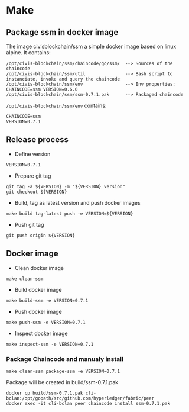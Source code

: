 # Make

## Package ssm in docker image

The image civisblockchain/ssm a simple docker image based on linux alpine.
It contains:
```
/opt/civis-blockchain/ssm/chaincode/go/ssm/  --> Sources of the chaincode
/opt/civis-blockchain/ssm/util               --> Bash script to instanciate, invoke and query the chaincode
/opt/civis-blockchain/ssm/env                --> Env properties: CHAINCODE=ssm VERSION=0.6.0
/opt/civis-blockchain/ssm/ssm-0.7.1.pak      --> Packaged chaincode
```

`/opt/civis-blockchain/ssm/env` contains:
```
CHAINCODE=ssm
VERSION=0.7.1
```

## Release process
*  Define version
```
VERSION=0.7.1
```

*  Prepare git tag
```
git tag -a ${VERSION} -m "${VERSION} version"
git checkout ${VERSION}
```

* Build, tag as latest version and push docker images
```
make build tag-latest push -e VERSION=${VERSION}
```

* Push git tag
```
git push origin ${VERSION}
```

## Docker image
 * Clean docker image
 ```
 make clean-ssm
 ```

 * Build docker image

```
make build-ssm -e VERSION=0.7.1
```

 * Push docker image

```
make push-ssm -e VERSION=0.7.1
```

 * Inspect docker image

```
make inspect-ssm -e VERSION=0.7.1
```

### Package Chaincode and manualy install
```
make clean-ssm package-ssm -e VERSION=0.7.1
```
Package will be created in build/ssm-0.7.1.pak
```
docker cp build/ssm-0.7.1.pak cli-bclan:/opt/gopath/src/github.com/hyperledger/fabric/peer
docker exec -it cli-bclan peer chaincode install ssm-0.7.1.pak
```
